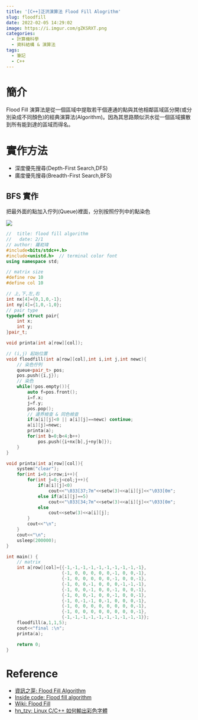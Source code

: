 ```yaml
---
title: '[C++]泛洪演算法 Flood Fill Alogrithm'
slug: floodfill
date: 2022-02-05 14:29:02
image: https://i.imgur.com/gZKSRXT.png
categories:
  - 計算機科學
  - 資料結構 & 演算法
tags:
  - 筆記
  - C++
---
```

# 簡介
Flood Fill 演算法是從一個區域中提取若干個連通的點與其他相鄰區域區分開(或分別染成不同顏色)的經典演算法(Algorithm)。因為其思路類似洪水從一個區域擴散到所有能到達的區域而得名。

# 實作方法
+ 深度優先搜尋(Depth-First Search,DFS)
+ 廣度優先搜尋(Breadth-First Search,BFS)

## BFS 實作
把最外面的點加入佇列(Queue)裡面，分別按照佇列中的點染色

![](https://i.imgur.com/2C9pVdq.gif)
```cpp
//  title: flood fill algorithm
//   date: 2/1
// author: 羅崧瑋
#include<bits/stdc++.h>
#include<unistd.h>  // terminal color font
using namespace std;

// matrix size
#define row 10
#define col 10

// 上,下,左,右
int nx[4]={0,1,0,-1};
int ny[4]={1,0,-1,0};
// pair type
typedef struct pair{
    int x;
    int y;
}pair_t;

void printa(int a[row][col]);

// (i,j) 起始位置
void floodfill(int a[row][col],int i,int j,int newc){
    // 染色佇列
    queue<pair_t> pos;
    pos.push({i,j});
    // 染色
    while(!pos.empty()){
        auto f=pos.front();
        i=f.x;
        j=f.y;
        pos.pop();
        // 邊界檢查 & 同色檢查
        if(a[i][j]<0 || a[i][j]==newc) continue;
        a[i][j]=newc;
        printa(a);
        for(int b=0;b<4;b++)
            pos.push({i+nx[b],j+ny[b]});
    }
}

void printa(int a[row][col]){
    system("clear");
    for(int i=0;i<row;i++){
        for(int j=0;j<col;j++){
            if(a[i][j]<0)
                cout<<"\033[37;7m"<<setw(3)<<a[i][j]<<"\033[0m";
            else if(a[i][j]==5)
                cout<<"\033[34;7m"<<setw(3)<<a[i][j]<<"\033[0m";
            else
                cout<<setw(3)<<a[i][j];
        }
        cout<<"\n";
    }
    cout<<"\n";
    usleep(200000);
}

int main() {
    // matrix
    int a[row][col]={{-1,-1,-1,-1,-1,-1,-1,-1,-1,-1},
                     {-1, 0, 0, 0, 0, 0,-1, 0, 0,-1},
                     {-1, 0, 0, 0, 0, 0,-1, 0, 0,-1},
                     {-1, 0, 0,-1, 0, 0, 0,-1,-1,-1},
                     {-1, 0, 0,-1, 0, 0,-1, 0, 0,-1},
                     {-1, 0, 0,-1, 0, 0,-1, 0, 0,-1},
                     {-1, 0,-1,-1, 0,-1, 0, 0, 0,-1},
                     {-1, 0, 0, 0, 0, 0, 0, 0, 0,-1},
                     {-1, 0, 0, 0, 0, 0, 0, 0, 0,-1},
                     {-1,-1,-1,-1,-1,-1,-1,-1,-1,-1}};
    floodfill(a,1,1,5);
    cout<<"final :\n";
    printa(a);

    return 0;
}

```

# Reference
+ [資訊之芽: Flood Fill Algorithm](https://www.csie.ntu.edu.tw/~sprout/algo2017/ppt_pdf/flood_fill.pdf)
+ [Inside code: Flood fill algorithm](https://www.youtube.com/watch?v=VuiXOc81UDM)
+ [Wiki: Flood Fill](https://zh.wikipedia.org/wiki/Flood_fill)
+ [hn_tzy: Linux C/C++ 如何輸出彩色字體](https://www.twblogs.net/a/5d072587bd9eee1ede03920a)
